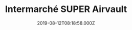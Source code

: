 ---
date: 2019-08-12T08:18:58.000Z
title: Intermarché SUPER Airvault
latitude: 46.82625820321227
longitude: -0.1271943835874708
url: https://www.intermarche.com
category: checkin
---